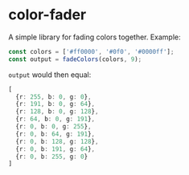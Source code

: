 # color-fader

A simple library for fading colors together. Example:

```ts
const colors = ['#ff0000', '#0f0', '#0000ff'];
const output = fadeColors(colors, 9);
```

`output` would then equal:

```ts
[
  {r: 255, b: 0, g: 0},
  {r: 191, b: 0, g: 64},
  {r: 128, b: 0, g: 128},
  {r: 64, b: 0, g: 191},
  {r: 0, b: 0, g: 255},
  {r: 0, b: 64, g: 191},
  {r: 0, b: 128, g: 128},
  {r: 0, b: 191, g: 64},
  {r: 0, b: 255, g: 0}
]
```
